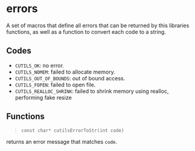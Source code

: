 # errors

A set of macros that define all errors that can be returned by this libraries
functions, as well as a function to convert each code to a string.

## Codes

* `CUTILS_OK`: no error.
* `CUTILS_NOMEM`: failed to allocate memory.
* `CUTILS_OUT_OF_BOUNDS`: out of bound access.
* `CUTILS_FOPEN`: failed to open file.
* `CUTILS_REALLOC_SHRINK`: failed to shrink memory using realloc, performing fake resize

## Functions

> `const char* cutilsErrorToStr(int code)`

returns an error message that matches `code`.
